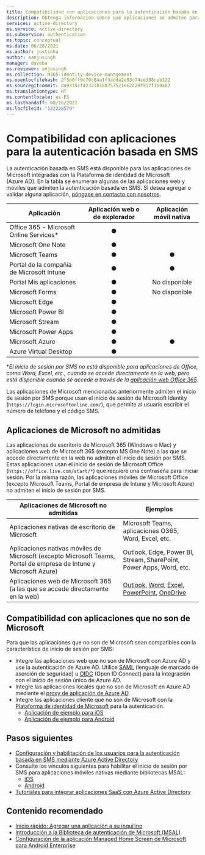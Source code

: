 ```yaml
---
title: Compatibilidad con aplicaciones para la autenticación basada en SMS en Azure Active Directory
description: Obtenga información sobre qué aplicaciones se admiten para que los usuarios inicien sesión en Azure Active Directory mediante SMS.
services: active-directory
ms.service: active-directory
ms.subservice: authentication
ms.topic: conceptual
ms.date: 06/28/2021
ms.author: justinha
author: aanjusingh
manager: daveba
ms.reviewer: anjusingh
ms.collection: M365-identity-device-management
ms.openlocfilehash: 2f5b0ff9c70c84a1f3adda2e93c74ce388ceb322
ms.sourcegitcommit: da9335cf42321b180757521e62c28f917f1b9a07
ms.translationtype: HT
ms.contentlocale: es-ES
ms.lasthandoff: 08/16/2021
ms.locfileid: "122228579"
---
```

# <a name="app-support-for-sms-based-authentication"></a>Compatibilidad con aplicaciones para la autenticación basada en SMS

La autenticación basada en SMS está disponible para las aplicaciones de Microsoft integradas con la Plataforma de identidad de Microsoft (Azure AD). En la tabla se enumeran algunas de las aplicaciones web y móviles que admiten la autenticación basada en SMS. Si desea agregar o validar alguna aplicación, [póngase en contacto con nosotros](https://feedback.azure.com/forums/169401-azure-active-directory). 

| Aplicación | Aplicación web o de explorador | Aplicación móvil nativa |
| --- |:---:|:---:|
| Office 365 - Microsoft Online Services* | ● |   |
| Microsoft One Note | ● |   |
| Microsoft Teams | ● | ● |
| Portal de la compañía de Microsoft Intune | ● | ● |
| Portal Mis aplicaciones | ● |No disponible|
| Microsoft Forms | ● |No disponible|
| Microsoft Edge | ● |   |
| Microsoft Power BI | ● |   |
| Microsoft Stream | ● |   |
| Microsoft Power Apps | ● |   |
| Microsoft Azure | ● | ● |
| Azure Virtual Desktop | ● |  | 

*_El inicio de sesión por SMS no está disponible para aplicaciones de Office, como Word, Excel, etc., cuando se accede directamente en la web, pero está disponible cuando se accede a través de la [aplicación web Office 365](https://www.office.com)._

Las aplicaciones de Microsoft mencionadas anteriormente admiten el inicio de sesión por SMS porque usan el inicio de sesión de Microsoft Identity (`https://login.microsoftonline.com/`), que permite al usuario escribir el número de teléfono y el código SMS.

## <a name="unsupported-microsoft-apps"></a>Aplicaciones de Microsoft no admitidas

Las aplicaciones de escritorio de Microsoft 365 (Windows o Mac) y aplicaciones web de Microsoft 365 (excepto MS One Note) a las que se accede directamente en la web no admiten el inicio de sesión por SMS. Estas aplicaciones usan el inicio de sesión de Microsoft Office (`https://office.live.com/start/*`) que requiere una contraseña para iniciar sesión.
Por la misma razón, las aplicaciones móviles de Microsoft Office (excepto Microsoft Teams, Portal de empresa de Intune y Microsoft Azure) no admiten el inicio de sesión por SMS.

| Aplicaciones de Microsoft no admitidas| Ejemplos |
| --- | --- |
| Aplicaciones nativas de escritorio de Microsoft | Microsoft Teams, aplicaciones O365, Word, Excel, etc.|
| Aplicaciones nativas móviles de Microsoft (excepto Microsoft Teams, Portal de empresa de Intune y Microsoft Azure) | Outlook, Edge, Power BI, Stream, SharePoint, Power Apps, Word, etc.|
| Aplicaciones web de Microsoft 365 (a las que se accede directamente en la web) | [Outlook](https://outlook.live.com/owa/), [Word](https://office.live.com/start/Word.aspx), [Excel](https://office.live.com/start/Excel.aspx), [PowerPoint](https://office.live.com/start/PowerPoint.aspx), [OneDrive](https://onedrive.live.com/about/signin)|  

## <a name="support-for-non-microsoft-apps"></a>Compatibilidad con aplicaciones que no son de Microsoft 

Para que las aplicaciones que no son de Microsoft sean compatibles con la característica de inicio de sesión por SMS: 
- Integre las aplicaciones web que no son de Microsoft con Azure AD y use la autenticación de Azure AD. Utilice [SAML](../manage-apps/add-application-portal-setup-sso.md) (lenguaje de marcado de aserción de seguridad) u [OIDC](../manage-apps/add-application-portal-setup-oidc-sso.md) (Open ID Connect) para la integración con el inicio de sesión único de Azure AD. 
- Integre las aplicaciones locales que no son de Microsoft en Azure AD mediante el [proxy de aplicación de Azure AD](../app-proxy/application-proxy-add-on-premises-application.md).
- Integre las aplicaciones cliente que no son de Microsoft con la [Plataforma de identidad de Microsoft](../develop/v2-overview.md) para la autenticación. 
    - [Aplicación de ejemplo para iOS](../develop/tutorial-v2-ios.md)
    - [Aplicación de ejemplo para Android](../develop/tutorial-v2-android.md)

## <a name="next-steps"></a>Pasos siguientes

- [Configuración y habilitación de los usuarios para la autenticación basada en SMS mediante Azure Active Directory](howto-authentication-sms-signin.md)
- Consulte los vínculos siguientes para habilitar el inicio de sesión por SMS para aplicaciones móviles nativas mediante bibliotecas MSAL: 
  - [iOS](https://github.com/AzureAD/microsoft-authentication-library-for-objc)
  - [Android](https://github.com/AzureAD/microsoft-authentication-library-for-android)
- [Tutoriales para integrar aplicaciones SaaS con Azure Active Directory](../saas-apps/tutorial-list.md)

## <a name="recommended-content"></a>Contenido recomendado

- [Inicio rápido: Agregar una aplicación a su inquilino](../manage-apps/add-application-portal.md)
- [Introducción a la Biblioteca de autenticación de Microsoft (MSAL)](../develop/msal-overview.md)
- [Configuración de la aplicación Managed Home Screen de Microsoft para Android Enterprise](/mem/intune/apps/app-configuration-managed-home-screen-app)
